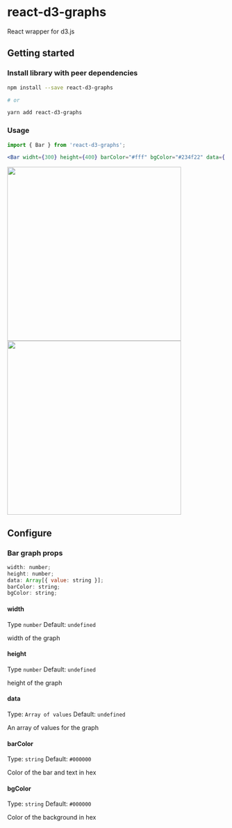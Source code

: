 # react-d3-graphs

React wrapper for d3.js

## Getting started

### Install library with peer dependencies

```bash
npm install --save react-d3-graphs

# or

yarn add react-d3-graphs
```

### Usage

```jsx
import { Bar } from 'react-d3-graphs';

<Bar widht={300} height={400} barColor="#fff" bgColor="#234f22" data={ [ {value: 10}, {value:20} ] } />
```

<img src="https://user-images.githubusercontent.com/32592458/118452602-f2298100-b713-11eb-9dfb-924cd499abc1.png" width="400px" height="400px">
<img src="https://user-images.githubusercontent.com/32592458/118453151-85fb4d00-b714-11eb-813d-df4143becd22.png" width="400px" height="400px">


## Configure

### Bar graph props

```js
width: number;
height: number;
data: Array[{ value: string }];
barColor: string;
bgColor: string;
```

#### width

Type `number`
Default: `undefined`

width of the graph

#### height

Type `number`
Default: `undefined`

height of the graph

#### data

Type: `Array of values`
Default: `undefined`

An array of values for the graph

#### barColor

Type: `string`
Default: `#000000`

Color of the bar and text in hex

#### bgColor

Type: `string`
Default: `#000000`

Color of the background in hex
